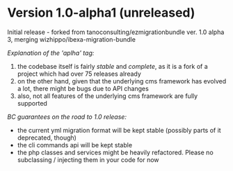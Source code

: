 Version 1.0-alpha1 (unreleased)
===============================

Initial release - forked from tanoconsulting/ezmigrationbundle ver. 1.0 alpha 3, merging wizhippo/ibexa-migration-bundle

*Explanation of the 'aplha' tag:*

1. the codebase itself is fairly _stable_ and _complete_, as it is a fork of a project which had over 75 releases already
2. on the other hand, given that the underlying cms framework has evolved a lot, there might be bugs due to API changes
3. also, not all features of the underlying cms framework are fully supported

*BC guarantees on the road to 1.0 release:*

- the current yml migration format will be kept stable (possibly parts of it deprecated, though)
- the cli commands api will be kept stable
- the php classes and services might be heavily refactored. Please no subclassing / injecting them in your code for now
